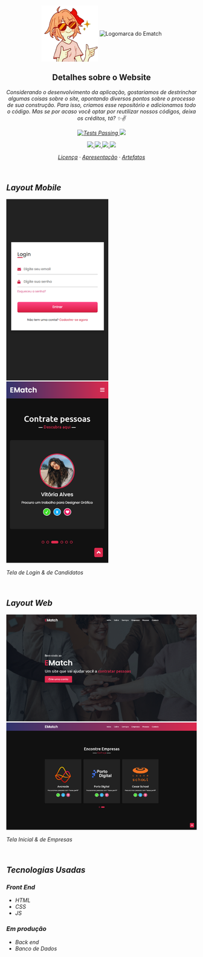 <p align="center">
 <img width="150px" src="https://github.com/Ematch-TCE/Website-Responsive-Ematch/blob/main/images/menina.png" align="center" alt="Figura feminina" />
 <img width="80px" src="https://cdn.discordapp.com/attachments/912327034615779338/913507712334168074/logomarca-ematch.png" align="center" alt="Logomarca do Ematch" />
 <h2 align="center">Detalhes sobre o Website</h2>
 <p align="center"><em>Considerando o desenvolvimento da aplicação, gostariamos de destrinchar algumas coisas sobre o site, apontando diversos pontos sobre o processo de sua construção. Para isso, criamos esse repositório e adicionamos todo o código. Mas se por acaso você optar por reutilizar nossos códigos, deixa os créditos, tá? ✨✌<em> </p>
</p>
 

 <p align="center">
    <a href="https://github.com/Ematch-TCE/Website-Responsive-Ematch/blob/main/LICENSE">
      <img alt="Tests Passing" src="https://img.shields.io/npm/l/react"/>
    </a>
    <a href="https://img.shields.io/netlify/d64989cf-7dfe-4917-9658-3d2559f73910?color=purple&label=Ematch&logo=Netlify">
      <img src="https://img.shields.io/netlify/6d7f8de1-e987-43e6-bb00-583f633a5e2a?color=655BE1&logo=Netlify">
  </a>
  </p>
  
  <p align="center">
  <a href ="mailto:tecods8@gmail.com">
      <img src="https://img.shields.io/badge/Gmail-D14836?style=for-the-badge&logo=gmail&logoColor=white" target="_blank">
  </a>
  <a href="https://www.instagram.com/_ematch_/">
      <img src="https://img.shields.io/badge/Instagram-E4405F?style=for-the-badge&logo=instagram&logoColor=white" target="_blank">
  </a>
  <a href="https://github.com/BruCamps">
      <img src="https://img.shields.io/badge/Developer%20-Bru%20Camps%20%20%E2%86%92-gray.svg?colorA=655BE1&colorB=4F44D6&style=for-the-badge"/>
  </a>
  <a href="https://ematch.netlify.app/">
      <img src="https://img.shields.io/badge/Netlify-00C7B7?style=for-the-badge&logo=netlify&logoColor=white" target="_blank">
  </a>
  </p>
  
  
  <p align="center">
    <a href="https://github.com/Ematch-TCE/Website-Responsive-Ematch/blob/main/LICENSE">Licença</a>
    ·
    <a href="https://github.com/Ematch-TCE/Ematch-TCE">Apresentação</a>
    ·
    <a href="https://github.com/Ematch-TCE/Artefatos-do-Projeto">Artefatos</a>
  </p>
  
  <br>
  
  ## Layout Mobile
  
  <div style="display=inline_block">
  <img style="max-width: 100%;" src="https://github.com/Ematch-TCE/Website-Responsive-Ematch/blob/main/Layouts/tela-a.png"> <img style="max-width: 100%;" src="https://github.com/Ematch-TCE/Website-Responsive-Ematch/blob/main/Layouts/tela-2.png">
   <p>Tela de Login & de Candidatos</p>
  </div>
  
   <br>
  
  ## Layout Web
  
  <div>
  <img style="max-width: 100%;" src="https://github.com/Ematch-TCE/Website-Responsive-Ematch/blob/main/Layouts/tela-b.png"> <br> <img style="max-width: 100%;" src="https://github.com/Ematch-TCE/Website-Responsive-Ematch/blob/main/Layouts/tela.png">
  <p>Tela Inicial & de Empresas</p>
  </div>
  
   <br>
  
   ## Tecnologias Usadas
   
   ### Front End
   * HTML
   * CSS
   * JS

   ### Em produção
   * Back end
   * Banco de Dados
 
  
